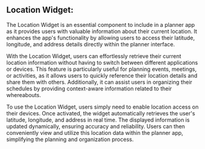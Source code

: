 ## Location Widget:
The Location Widget is an essential component to include in a planner app as it provides users with valuable information about their current location. It enhances the app's functionality by allowing users to access their latitude, longitude, and address details directly within the planner interface.

With the Location Widget, users can effortlessly retrieve their current location information without having to switch between different applications or devices. This feature is particularly useful for planning events, meetings, or activities, as it allows users to quickly reference their location details and share them with others. Additionally, it can assist users in organizing their schedules by providing context-aware information related to their whereabouts.

To use the Location Widget, users simply need to enable location access on their devices. Once activated, the widget automatically retrieves the user's latitude, longitude, and address in real time. The displayed information is updated dynamically, ensuring accuracy and reliability. Users can then conveniently view and utilize this location data within the planner app, simplifying the planning and organization process.
